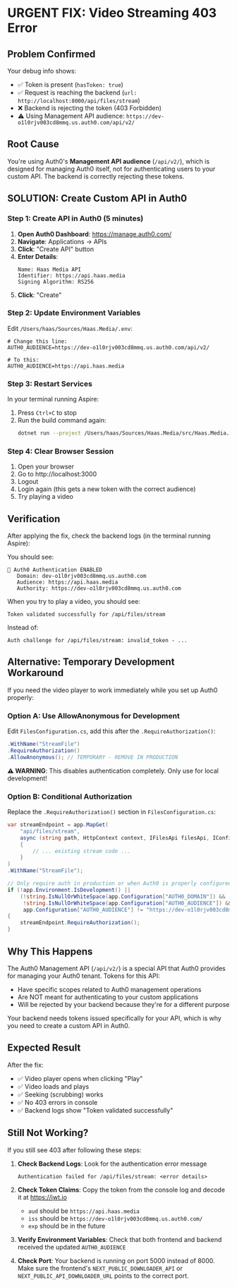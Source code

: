 # URGENT FIX: Video Streaming 403 Error

## Problem Confirmed

Your debug info shows:

- ✅ Token is present (`hasToken: true`)
- ✅ Request is reaching the backend (`url: http://localhost:8000/api/files/stream`)
- ❌ Backend is rejecting the token (403 Forbidden)
- ⚠️ Using Management API audience: `https://dev-o1l0rjv003cd8mmq.us.auth0.com/api/v2/`

## Root Cause

You're using Auth0's **Management API audience** (`/api/v2/`), which is designed for managing Auth0 itself, not for authenticating users to your custom API. The backend is correctly rejecting these tokens.

## SOLUTION: Create Custom API in Auth0

### Step 1: Create API in Auth0 (5 minutes)

1. **Open Auth0 Dashboard**: https://manage.auth0.com/
2. **Navigate**: Applications → APIs
3. **Click**: "Create API" button
4. **Enter Details**:
   ```
   Name: Haas Media API
   Identifier: https://api.haas.media
   Signing Algorithm: RS256
   ```
5. **Click**: "Create"

### Step 2: Update Environment Variables

Edit `/Users/haas/Sources/Haas.Media/.env`:

```properties
# Change this line:
AUTH0_AUDIENCE=https://dev-o1l0rjv003cd8mmq.us.auth0.com/api/v2/

# To this:
AUTH0_AUDIENCE=https://api.haas.media
```

### Step 3: Restart Services

In your terminal running Aspire:

1. Press `Ctrl+C` to stop
2. Run the build command again:
   ```bash
   dotnet run --project /Users/haas/Sources/Haas.Media/src/Haas.Media.Aspire/Haas.Media.Aspire.csproj
   ```

### Step 4: Clear Browser Session

1. Open your browser
2. Go to http://localhost:3000
3. Logout
4. Login again (this gets a new token with the correct audience)
5. Try playing a video

## Verification

After applying the fix, check the backend logs (in the terminal running Aspire):

You should see:

```
🔐 Auth0 Authentication ENABLED
   Domain: dev-o1l0rjv003cd8mmq.us.auth0.com
   Audience: https://api.haas.media
   Authority: https://dev-o1l0rjv003cd8mmq.us.auth0.com
```

When you try to play a video, you should see:

```
Token validated successfully for /api/files/stream
```

Instead of:

```
Auth challenge for /api/files/stream: invalid_token - ...
```

## Alternative: Temporary Development Workaround

If you need the video player to work immediately while you set up Auth0 properly:

### Option A: Use AllowAnonymous for Development

Edit `FilesConfiguration.cs`, add this after the `.RequireAuthorization()`:

```csharp
.WithName("StreamFile")
.RequireAuthorization()
.AllowAnonymous(); // TEMPORARY - REMOVE IN PRODUCTION
```

**⚠️ WARNING**: This disables authentication completely. Only use for local development!

### Option B: Conditional Authorization

Replace the `.RequireAuthorization()` section in `FilesConfiguration.cs`:

```csharp
var streamEndpoint = app.MapGet(
    "api/files/stream",
    async (string path, HttpContext context, IFilesApi filesApi, IConfiguration configuration) =>
    {
        // ... existing stream code ...
    }
)
.WithName("StreamFile");

// Only require auth in production or when Auth0 is properly configured
if (!app.Environment.IsDevelopment() ||
    (!string.IsNullOrWhiteSpace(app.Configuration["AUTH0_DOMAIN"]) &&
     !string.IsNullOrWhiteSpace(app.Configuration["AUTH0_AUDIENCE"]) &&
     app.Configuration["AUTH0_AUDIENCE"] != "https://dev-o1l0rjv003cd8mmq.us.auth0.com/api/v2/"))
{
    streamEndpoint.RequireAuthorization();
}
```

## Why This Happens

The Auth0 Management API (`/api/v2/`) is a special API that Auth0 provides for managing your Auth0 tenant. Tokens for this API:

- Have specific scopes related to Auth0 management operations
- Are NOT meant for authenticating to your custom applications
- Will be rejected by your backend because they're for a different purpose

Your backend needs tokens issued specifically for your API, which is why you need to create a custom API in Auth0.

## Expected Result

After the fix:

- ✅ Video player opens when clicking "Play"
- ✅ Video loads and plays
- ✅ Seeking (scrubbing) works
- ✅ No 403 errors in console
- ✅ Backend logs show "Token validated successfully"

## Still Not Working?

If you still see 403 after following these steps:

1. **Check Backend Logs**: Look for the authentication error message

   ```
   Authentication failed for /api/files/stream: <error details>
   ```

2. **Check Token Claims**: Copy the token from the console log and decode it at https://jwt.io
   - `aud` should be `https://api.haas.media`
   - `iss` should be `https://dev-o1l0rjv003cd8mmq.us.auth0.com/`
   - `exp` should be in the future

3. **Verify Environment Variables**: Check that both frontend and backend received the updated `AUTH0_AUDIENCE`

4. **Check Port**: Your backend is running on port 5000 instead of 8000. Make sure the frontend's `NEXT_PUBLIC_DOWNLOADER_API` or `NEXT_PUBLIC_API_DOWNLOADER_URL` points to the correct port.
